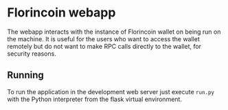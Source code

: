 Florincoin webapp
=========

The webapp interacts with the instance of Florincoin wallet on being run on the machine. It is useful for the users who want to access the wallet remotely but do not want to make RPC calls directly to the wallet, for security reasons.

Running
-------

To run the application in the development web server just execute `run.py` with the Python interpreter from the flask virtual environment.

